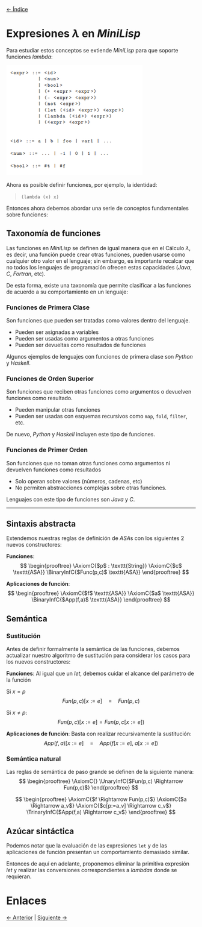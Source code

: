 [<- Índice](../LenguajesProgramacion.md)
# Expresiones $\lambda$ en *MiniLisp*

Para estudiar estos conceptos se extiende *MiniLisp* para que soporte funciones *lambda*:

![minilisp-lambdas.png](../imagenes/minilisp-lambdas.png)

Ahora es posible definir funciones, por ejemplo, la identidad:

> `(lambda (x) x)`

Entonces ahora debemos abordar una serie de conceptos fundamentales sobre funciones:

## Taxonomía de funciones

Las funciones en *MiniLisp* se definen de igual manera que en el Cálculo $\lambda$, es decir, una función puede crear otras funciones, pueden usarse como cualquier otro valor en el lenguaje; sin embargo, es importante recalcar que no todos los lenguajes de programación ofrecen estas capacidades (*Java*, *C*, *Fortran*, etc).

De esta forma, existe una taxonomía que permite clasificar a las funciones de acuerdo a su comportamiento en un lenguaje:

### Funciones de Primera Clase

Son funciones que pueden ser tratadas como valores dentro del lenguaje.

- Pueden ser asignadas a variables
- Pueden ser usadas como argumentos a otras funciones
- Pueden ser devueltas como resultados de funciones

Algunos ejemplos de lenguajes con funciones de primera clase son *Python* y *Haskell*.

### Funciones de Orden Superior

Son funciones que reciben otras funciones como argumentos o devuelven funciones como resultado.

- Pueden manipular otras funciones
- Pueden ser usadas con esquemas recursivos como `map`, `fold`, `filter`, etc.

De nuevo, *Python* y *Haskell* incluyen este tipo de funciones.

### Funciones de Primer Orden

Son funciones que no toman otras funciones como argumentos ni devuelven funciones como resultados

- Solo operan sobre valores (números, cadenas, etc)
- No permiten abstracciones complejas sobre otras funciones.

Lenguajes con este tipo de funciones son *Java* y *C*.

---

## Sintaxis abstracta

Extendemos nuestras reglas de definición de *ASA*s con los siguientes 2 nuevos constructores:

**Funciones**:
$$
\begin{prooftree}
\AxiomC{$p$ : \texttt{String}}
\AxiomC{$c$ \texttt{ASA}}
\BinaryInfC{$Func(p,c)$ \texttt{ASA}}
\end{prooftree}
$$

**Aplicaciones de función**:
$$
\begin{prooftree}
\AxiomC{$f$ \texttt{ASA}}
\AxiomC{$a$ \texttt{ASA}}
\BinaryInfC{$App(f,a)$ \texttt{ASA}}
\end{prooftree}
$$

## Semántica

### Sustitución

Antes de definir formalmente la semántica de las funciones, debemos actualizar nuestro algoritmo de sustitución para considerar los casos para los nuevos constructores:

**Funciones**:
Al igual que un *let*, debemos cuidar el alcance del parámetro de la función

Si $x=p$
$$
Fun(p,c)[x:=e] \quad = \quad Fun(p,c)
$$

Si $x \neq p$:
$$
Fun(p,c)[x:=e]=Fun(p,c[x:=e])
$$

**Aplicaciones de función**:
Basta con realizar recursivamente la sustitución:
$$
App(f,a)[x:=e] \quad = \quad App(f[x:=e], \; a[x:=e])
$$

### Semántica natural

Las reglas de semántica de paso grande se definen de la siguiente manera:
$$
\begin{prooftree}
\AxiomC{}
\UnaryInfC{$Fun(p,c) \Rightarrow Fun(p,c)$}
\end{prooftree}
$$

$$
\begin{prooftree}
\AxiomC{$f \Rightarrow Fun(p,c)$}
\AxiomC{$a \Rightarrow a_v$}
\AxiomC{$c[p:=a_v] \Rightarrow c_v$}
\TrinaryInfC{$App(f,a) \Rightarrow c_v$}
\end{prooftree}
$$

## Azúcar sintáctica

Podemos notar que la evaluación de las expresiones `let` y de las aplicaciones de función presentan un comportamiento demasiado similar.

Entonces de aquí en adelante, proponemos eliminar la primitiva expresión *let* y realizar las conversiones correspondientes a *lambdas* donde se requieran.

# Enlaces

[<- Anterior](LP09_09_2024.md) | [Siguiente ->](LPNota15.md)